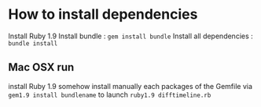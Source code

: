 How to install dependencies
===========================
Install Ruby 1.9
Install bundle : `gem install bundle`
Install all dependencies : `bundle install`

Mac OSX run
-----------
install Ruby 1.9 somehow
install manually each packages of the Gemfile via `gem1.9 install bundlename`
to launch `ruby1.9 difftimeline.rb`


